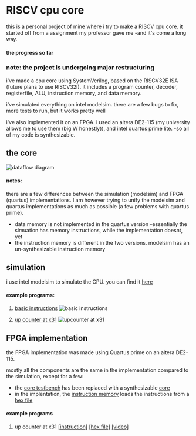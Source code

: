 # RISCV cpu core

this is a personal project of mine where i try to make a RISCV cpu core. it started off from a assignment my professor gave me -and it's come a long way.

#### the progress so far

### note: the project is undergoing major restructuring

i've made a cpu core using SystemVerilog, based on the RISCV32E ISA (future plans to use RISCV32I). it includes a program counter, decoder, registerfile, ALU, instruction memory, and data memory.

i've simulated everything on intel modelsim. there are a few bugs to fix, more tests to run, but it works pretty well

i've also implemented it on an FPGA. i used an altera DE2-115 (my university allows me to use them (big W honestly)), and intel quartus prime lite. -so all of my code is synthesizable.



## the core

![dataflow diagram](#notes\images\RISCV_core_datapath.png)

#### notes:
there are a few differences between the simulation (modelsim) and FPGA (quartus) implementations. I am however trying to unify the modelsim and quartus implementations as much as possible (a few problems with quartus prime).

- data memory is not implemented in the quartus version -essentially the simuation has memory instructions, while the implementation doesnt, yet
- the instruction memory is different in the two versions. modelsim has an un-synthesizable instruction memory

## simulation

i use intel modelsim to simulate the CPU.
you can find it [here](https://github.com/boneman420/RISCV-CPU-core-project/tree/main/RISCV_core_modelsim)

#### example programs:

1. [basic instructions](https://github.com/boneman420/RISCV-CPU-core-project/blob/main/programs/instructions.txt)
![basic instructions](https://github.com/boneman420/RISCV-CPU-core-project/blob/main/pictures/program%201%20modelsim.jpg)

2. [up counter at x31](https://github.com/boneman420/RISCV-CPU-core-project/blob/main/programs/example_program_1.txt)
![upcounter at x31](https://github.com/boneman420/RISCV-CPU-core-project/blob/main/pictures/program%202%20modelsim.jpg)


## FPGA implementation

the FPGA implementation was made using Quartus prime on an altera DE2-115.

mostly all the components are the same in the implementation compared to the simulation, except for a few:
- the [core testbench](https://github.com/boneman420/RISCV-CPU-core-project/blob/main/RISCV_core_modelsim/TB_Core.sv) has been replaced with a synthesizable [core](https://github.com/boneman420/RISCV-CPU-core-project/blob/main/RISCV_core_quartus/RISCV_core/RISCV_core.sv)
- in the implentation, the [instruction memory](https://github.com/boneman420/RISCV-CPU-core-project/blob/main/RISCV_core_quartus/InstructionMemory.sv) loads the instructions from a [hex file](https://github.com/boneman420/RISCV-CPU-core-project/tree/main/RISCV_core_quartus/programs)




#### example programs
1. up counter at x31 [[instruction]](https://github.com/boneman420/RISCV-CPU-core-project/blob/main/programs/example_program_1.txt) [[hex file]](https://github.com/boneman420/RISCV-CPU-core-project/blob/main/RISCV_core_quartus/programs/example_program_1.hex)
[[video]](https://github.com/boneman420/RISCV-CPU-core-project/blob/main/pictures/WhatsApp%20Video%202025-05-01%20at%2018.03.59_71232f9a.mp4)